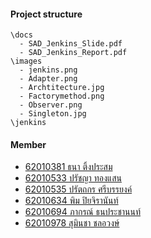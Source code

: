 #### Project structure

```
\docs
  - SAD_Jenkins_Slide.pdf
  - SAD_Jenkins_Report.pdf
\images
  - jenkins.png
  - Adapter.png
  - Archtitecture.jpg
  - Factorymethod.png
  - Observer.png
  - Singleton.jpg
\jenkins
```

#### Member
- [62010381 ธนา ติ้งประสม](https://github.com/eXitHere)
- [62010533 ปรัชญา ทองแสน](https://github.com/LittleLunar)
- [62010535 ปรัตถกร ศรีบรรยงค์](https://github.com/Clockwick)
- [62010634 พิม  ปิยจิรานันท์](https://github.com/It5Me)
- [62010694 ภากรณ์ ธนประชานนท์](https://github.com/T-Pakorn)
- [62010978 สุมินชา  ชลอวงษ์](https://github.com/DearSmc)
